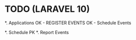 # TODO (LARAVEL 10)
*. Applications
OK - REGISTER EVENTS
OK - Schedule Events

*. Schedule PK
*. Report Events
